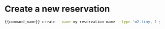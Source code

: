 # Create a new reservation

```bash
{{command_name}} create --name my-reservation-name --type 'm2.tiny, 1 year'
```
